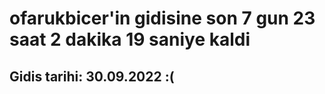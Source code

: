 # ofarukbicer'in gidisine son 7 gun 23 saat 2 dakika 19 saniye kaldi

## Gidis tarihi: 30.09.2022 :(